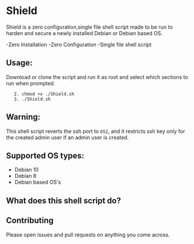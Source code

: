 # Shield

Shield is a zero configuration,single file shell script made to be run to harden and secure a newly installed Debian or Debian based OS.

-Zero Installation 
-Zero Configuration
-Single file shell script

## Usage:
Download or clone the script and run it as root and select which sections to run when prompted.
```1. git clone https://github.com/CrystalX127/Shield.git
   2. chmod +x ./Shield.sh
   3. ./Shield.sh
```
## Warning:
This shell script reverts the ssh port to `652`, and it restricts ssh key only for the created admin user if an admin user is created.

## Supported OS types:
- Debian 10
- Debian 8
- Debian based OS's

## What does this shell script do?


   
## Contributing 
Please open issues and pull requests on anything you come across.
